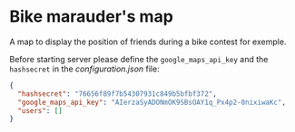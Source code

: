 # Bike marauder's map

A map to display the position of friends during a bike contest for exemple.

Before starting server please define the `google_maps_api_key` and the `hashsecret` in the *configuration.json* file:

```json
{
  "hashsecret": "76656f89f7b54307931c849b5bfbf372",
  "google_maps_api_key": "AIerzaSyADONmOK9SBsOAY1q_Px4p2-0nixiwaKc",
  "users": []
}
```
